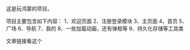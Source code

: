 这是玩鸿蒙的项目。

项目主要包含如下内容：
1、欢迎页面
2、注册登录模块
3、主页面
4、首页
5、广场
6、导航
7、我的
8、一些加载动画，还有弹框等
9、持久化存储等工具类

文章链接看这个

